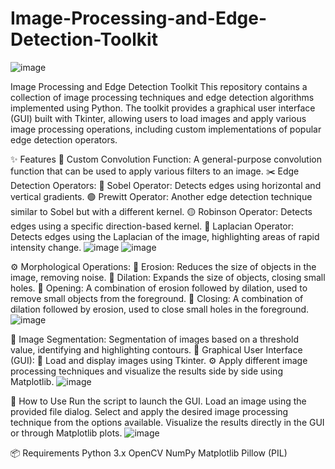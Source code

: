 # Image-Processing-and-Edge-Detection-Toolkit
![image](https://github.com/user-attachments/assets/9fd95cc8-7e1f-4bc5-bca1-96410b17c42f)

 Image Processing and Edge Detection Toolkit
This repository contains a collection of image processing techniques and edge detection algorithms implemented using Python. The toolkit provides a graphical user interface (GUI) built with Tkinter, allowing users to load images and apply various image processing operations, including custom implementations of popular edge detection operators.

✨ Features
🧰 Custom Convolution Function:
A general-purpose convolution function that can be used to apply various filters to an image.
✂️ Edge Detection Operators:
🔵 Sobel Operator: Detects edges using horizontal and vertical gradients.
🟢 Prewitt Operator: Another edge detection technique similar to Sobel but with a different kernel.
🟡 Robinson Operator: Detects edges using a specific direction-based kernel.
🔴 Laplacian Operator: Detects edges using the Laplacian of the image, highlighting areas of rapid intensity change.
![image](https://github.com/user-attachments/assets/7ca581f6-d588-4ae3-a395-c9c617166bc3)
![image](https://github.com/user-attachments/assets/c9401c32-afa0-4e37-a18f-3fe1eef24082)

⚙️ Morphological Operations:
🔻 Erosion: Reduces the size of objects in the image, removing noise.
🔺 Dilation: Expands the size of objects, closing small holes.
🔄 Opening: A combination of erosion followed by dilation, used to remove small objects from the foreground.
🔳 Closing: A combination of dilation followed by erosion, used to close small holes in the foreground.
![image](https://github.com/user-attachments/assets/e91a47ed-ef2f-4179-9779-6c3fcc8ead23)

🧩 Image Segmentation:
Segmentation of images based on a threshold value, identifying and highlighting contours.
🎨 Graphical User Interface (GUI):
📂 Load and display images using Tkinter.
⚙️ Apply different image processing techniques and visualize the results side by side using Matplotlib.
![image](https://github.com/user-attachments/assets/73f9d9b3-b44b-428e-81e0-ba61b926c867)

🚀 How to Use
Run the script to launch the GUI.
Load an image using the provided file dialog.
Select and apply the desired image processing technique from the options available.
Visualize the results directly in the GUI or through Matplotlib plots.
![image](https://github.com/user-attachments/assets/5612604c-c0d1-4c0c-88bb-0e183fbf1b0a)

📦 Requirements
Python 3.x
OpenCV
NumPy
Matplotlib
Pillow (PIL)
